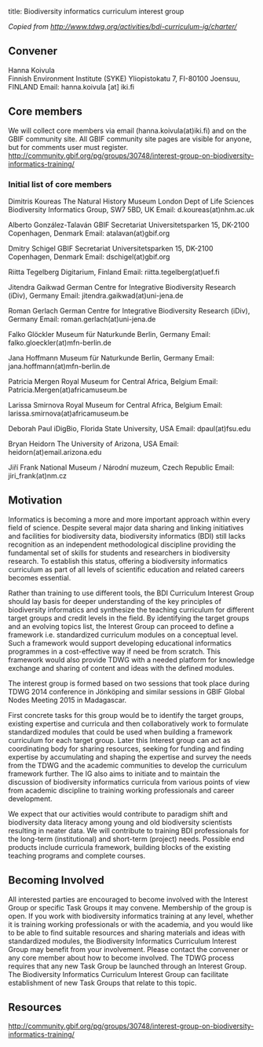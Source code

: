 title: Biodiversity informatics curriculum interest group

_Copied from <http://www.tdwg.org/activities/bdi-curriculum-ig/charter/>_

## Convener

Hanna Koivula   
Finnish Environment Institute (SYKE)
Yliopistokatu 7, FI-80100 Joensuu, FINLAND
Email: hanna.koivula [at] iki.fi

## Core members

We will collect core members via email (hanna.koivula(at)iki.fi) and on the GBIF community site. All GBIF community site pages are visible for anyone, but for comments user must register.  <http://community.gbif.org/pg/groups/30748/interest-group-on-biodiversity-informatics-training/>

### Initial list of core members

Dimitris Koureas 
The Natural History Museum London Dept of Life Sciences 
Biodiversity Informatics Group, SW7 5BD, UK 
Email: d.koureas(at)nhm.ac.uk

Alberto González-Talaván 
GBIF Secretariat 
Universitetsparken 15, DK-2100 Copenhagen, Denmark 
Email: atalavan(at)gbif.org 

Dmitry Schigel 
GBIF Secretariat Universitetsparken 15, DK-2100 Copenhagen, Denmark 
Email: dschigel(at)gbif.org

Riitta Tegelberg 
Digitarium, Finland 
Email: riitta.tegelberg(at)uef.fi 

Jitendra Gaikwad 
German Centre for Integrative Biodiversity Research (iDiv), Germany 
Email: jitendra.gaikwad(at)uni-jena.de

Roman Gerlach
German Centre for Integrative Biodiversity Research (iDiv), Germany 
Email: roman.gerlach(at)uni-jena.de 

Falko Glöckler 
Museum für Naturkunde Berlin, Germany 
Email: falko.gloeckler(at)mfn-berlin.de

Jana Hoffmann 
Museum für Naturkunde Berlin, Germany 
Email: jana.hoffmann(at)mfn-berlin.de 

Patricia Mergen 
Royal Museum for Central Africa, Belgium 
Email: Patricia.Mergen(at)africamuseum.be

Larissa Smirnova 
Royal Museum for Central Africa, Belgium 
Email: larissa.smirnova(at)africamuseum.be 

Deborah Paul 
iDigBio, Florida State University, USA 
Email: dpaul(at)fsu.edu

Bryan Heidorn 
The University of Arizona, USA 
Email: heidorn(at)email.arizona.edu 

Jiří Frank 
National Museum / Národní muzeum, Czech Republic 
Email: jiri_frank(at)nm.cz

## Motivation

Informatics is becoming a more and more important approach within every field of science. Despite several major data sharing and linking initiatives and facilities for biodiversity data, biodiversity informatics (BDI) still lacks recognition as an independent methodological discipline providing the fundamental set of skills for students and researchers in biodiversity research. To establish this status, offering a biodiversity informatics curriculum as part of all levels of scientific education and related careers becomes essential.

Rather than training to use different tools, the BDI Curriculum Interest Group should lay basis for deeper understanding of the key principles of biodiversity informatics and synthesize the teaching curriculum for different target groups and credit levels in the field. By identifying the target groups and an evolving topics list, the Interest Group can proceed to define a framework i.e. standardized curriculum modules on a conceptual level. Such a framework would support developing educational informatics programmes in a cost-effective way if need be from scratch. This framework would also provide TDWG with a needed platform for knowledge exchange and sharing of content and ideas with the defined modules.

The interest group is formed based on two sessions that took place during TDWG 2014 conference in Jönköping and similar sessions in GBIF Global Nodes Meeting 2015 in Madagascar. 

First concrete tasks for this group would be to identify the target groups, existing expertise and curricula and then collaboratively work to formulate standardized modules that could be used when building a framework curriculum for each target group. Later this Interest group can act as coordinating body for sharing resources, seeking for funding and finding expertise by accumulating and shaping the expertise and survey the needs from the TDWG and the academic communities to develop the curriculum framework further. The IG also aims to initiate and to maintain the discussion of biodiversity informatics curricula from various points of view from academic discipline to training working professionals and career development.

We expect that our activities would contribute to paradigm shift and biodiversity data literacy among young and old biodiversity scientists resulting in neater data. We will contribute to training BDI professionals for the long-term (institutional) and short-term (project) needs. Possible end products include curricula framework, building blocks of the existing teaching programs and complete courses.  

## Becoming Involved

All interested parties are encouraged to become involved with the Interest Group or specific Task Groups it may convene. Membership of the group is open. If you work with biodiversity informatics training at any level, whether it is training working professionals or with the academia, and you would like to be able to find suitable resources and sharing materials and ideas with standardized modules, the Biodiversity Informatics Curriculum Interest Group may benefit from your involvement. Please contact the convener or any core member about how to become involved. The TDWG process requires that any new Task Group be launched through an Interest Group. The Biodiversity Informatics Curriculum Interest Group can facilitate establishment of new Task Groups that relate to this topic. 

## Resources

<http://community.gbif.org/pg/groups/30748/interest-group-on-biodiversity-informatics-training/>
